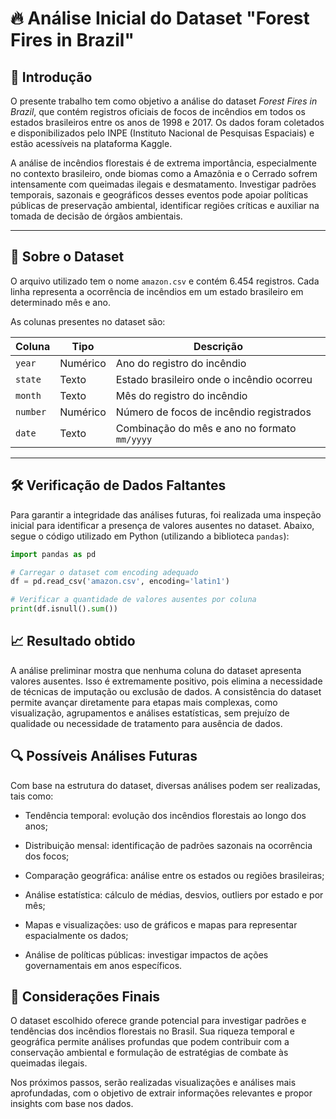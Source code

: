# 🔥 Análise Inicial do Dataset "Forest Fires in Brazil"

## 📌 Introdução

O presente trabalho tem como objetivo a análise do dataset *Forest Fires in Brazil*, que contém registros oficiais de focos de incêndios em todos os estados brasileiros entre os anos de 1998 e 2017. Os dados foram coletados e disponibilizados pelo INPE (Instituto Nacional de Pesquisas Espaciais) e estão acessíveis na plataforma Kaggle.

A análise de incêndios florestais é de extrema importância, especialmente no contexto brasileiro, onde biomas como a Amazônia e o Cerrado sofrem intensamente com queimadas ilegais e desmatamento. Investigar padrões temporais, sazonais e geográficos desses eventos pode apoiar políticas públicas de preservação ambiental, identificar regiões críticas e auxiliar na tomada de decisão de órgãos ambientais.

---

## 🧾 Sobre o Dataset

O arquivo utilizado tem o nome `amazon.csv` e contém 6.454 registros. Cada linha representa a ocorrência de incêndios em um estado brasileiro em determinado mês e ano.

As colunas presentes no dataset são:

| Coluna  | Tipo     | Descrição |
|---------|----------|-----------|
| `year`  | Numérico | Ano do registro do incêndio |
| `state` | Texto    | Estado brasileiro onde o incêndio ocorreu |
| `month` | Texto    | Mês do registro do incêndio |
| `number`| Numérico | Número de focos de incêndio registrados |
| `date`  | Texto    | Combinação do mês e ano no formato `mm/yyyy` |

---

## 🛠️ Verificação de Dados Faltantes

Para garantir a integridade das análises futuras, foi realizada uma inspeção inicial para identificar a presença de valores ausentes no dataset. Abaixo, segue o código utilizado em Python (utilizando a biblioteca `pandas`):

```python
import pandas as pd

# Carregar o dataset com encoding adequado
df = pd.read_csv('amazon.csv', encoding='latin1')

# Verificar a quantidade de valores ausentes por coluna
print(df.isnull().sum())

```

## 📈 Resultado obtido


A análise preliminar mostra que nenhuma coluna do dataset apresenta valores ausentes. Isso é extremamente positivo, pois elimina a necessidade de técnicas de imputação ou exclusão de dados. A consistência do dataset permite avançar diretamente para etapas mais complexas, como visualização, agrupamentos e análises estatísticas, sem prejuízo de qualidade ou necessidade de tratamento para ausência de dados.

## 🔍 Possíveis Análises Futuras
Com base na estrutura do dataset, diversas análises podem ser realizadas, tais como:

- Tendência temporal: evolução dos incêndios florestais ao longo dos anos;

- Distribuição mensal: identificação de padrões sazonais na ocorrência dos focos;

- Comparação geográfica: análise entre os estados ou regiões brasileiras;

- Análise estatística: cálculo de médias, desvios, outliers por estado e por mês;

- Mapas e visualizações: uso de gráficos e mapas para representar espacialmente os dados;

- Análise de políticas públicas: investigar impactos de ações governamentais em anos específicos.

## 🧠 Considerações Finais

O dataset escolhido oferece grande potencial para investigar padrões e tendências dos incêndios florestais no Brasil. Sua riqueza temporal e geográfica permite análises profundas que podem contribuir com a conservação ambiental e formulação de estratégias de combate às queimadas ilegais.

Nos próximos passos, serão realizadas visualizações e análises mais aprofundadas, com o objetivo de extrair informações relevantes e propor insights com base nos dados.